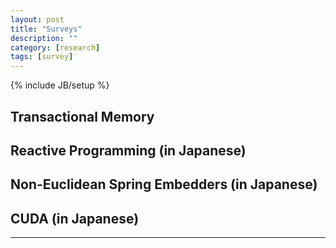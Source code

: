 ```yaml
---
layout: post
title: "Surveys"
description: ""
category: [research]
tags: [survey]
---
```

{% include JB/setup %}

## Transactional Memory

<script async class="speakerdeck-embed" data-id="ecea5a2681f845a78c12207030478bc4" data-ratio="1.33333333333333" src="//speakerdeck.com/assets/embed.js"></script>

## Reactive Programming (in Japanese)

<script async class="speakerdeck-embed" data-id="12a35ba7dc2c426baf290666101e8b54" data-ratio="1.77777777777778" src="//speakerdeck.com/assets/embed.js"></script>

## Non-Euclidean Spring Embedders (in Japanese)

<script async class="speakerdeck-embed" data-id="1a5c348a9fac4d718048e548d613110e" data-ratio="1.33333333333333" src="//speakerdeck.com/assets/embed.js"></script>

## CUDA (in Japanese)

<script async class="speakerdeck-embed" data-id="9461939df11b4125bfadcdaba7a733c6" data-ratio="1.33333333333333" src="//speakerdeck.com/assets/embed.js"></script>

---